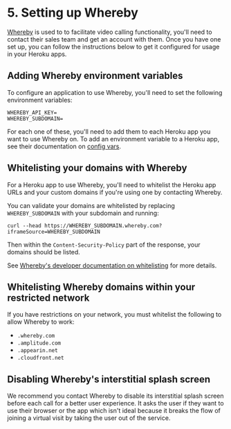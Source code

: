 # 5. Setting up Whereby

[Whereby](https://whereby.com/) is used to to facilitate video calling functionality,
you'll need to contact their sales team and get an account with them.
Once you have one set up, you can follow the instructions below to get it
configured for usage in your Heroku apps.

## Adding Whereby environment variables

To configure an application to use Whereby, you'll need to set the following
environment variables:

```
WHEREBY_API_KEY=
WHEREBY_SUBDOMAIN=
```

For each one of these, you'll need to add them to each Heroku app you want to
use Whereby on. To add an environment variable to a Heroku app, see their
documentation on [config vars](https://devcenter.heroku.com/articles/config-vars).

## Whitelisting your domains with Whereby

For a Heroku app to use Whereby, you'll need to whitelist the Heroku app URLs
and your custom domains if you're using one by contacting Whereby.

You can validate your domains are whitelisted by replacing `WHEREBY_SUBDOMAIN`
with your subdomain and running:

```
curl --head https://WHEREBY_SUBDOMAIN.whereby.com?iframeSource=WHEREBY_SUBDOMAIN
```

Then within the `Content-Security-Policy` part of the response, your domains
should be listed.

See [Whereby's developer documentation on whitelisting](https://whereby.dev/#whitelisting)
for more details.

## Whitelisting Whereby domains within your restricted network

If you have restrictions on your network, you must whitelist the following to
allow Whereby to work:

- `.whereby.com`
- `.amplitude.com`
- `.appearin.net`
- `.cloudfront.net`

## Disabling Whereby's interstitial splash screen

We recommend you contact Whereby to disable its interstitial splash screen
before each call for a better user experience. It asks the user if they want to
use their browser or the app which isn't ideal because it breaks the flow of
joining a virtual visit by taking the user out of the service.

